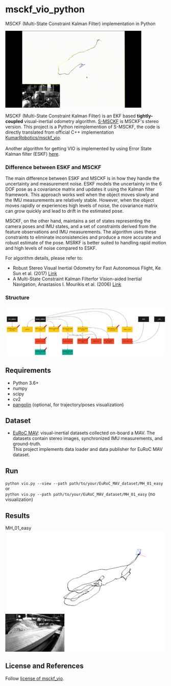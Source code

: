 # msckf_vio_python
MSCKF (Multi-State Constraint Kalman Filter) implementation in Python

<img src="./imgs/msckf_gif.gif">

MSCKF (Multi-State Constraint Kalman Filter) is an EKF based **tightly-coupled** visual-inertial odometry algorithm. [S-MSCKF](https://arxiv.org/abs/1712.00036) is MSCKF's stereo version. This project is a Python reimplemention of S-MSCKF, the code is directly translated from official C++ implementation [KumarRobotics/msckf_vio](https://github.com/KumarRobotics/msckf_vio).  
<br>
Another algorithm for getting VIO is implemented by using Error State Kalman filter (ESKF) [here](https://github.com/rohiitb/Quadrotor_planning_and_control).

### Difference between ESKF and MSCKF

The main difference between ESKF and MSCKF is in how they handle the uncertainty and measurement noise. ESKF models the uncertainty in the 6 DOF pose as a covariance matrix and updates it using the Kalman filter framework. This approach works well when the object moves slowly and the IMU measurements are relatively stable. However, when the object moves rapidly or experiences high levels of noise, the covariance matrix can grow quickly and lead to drift in the estimated pose.

MSCKF, on the other hand, maintains a set of states representing the camera poses and IMU states, and a set of constraints derived from the feature observations and IMU measurements. The algorithm uses these constraints to eliminate inconsistencies and produce a more accurate and robust estimate of the pose. MSRKF is better suited to handling rapid motion and high levels of noise compared to ESKF.


For algorithm details, please refer to:
* Robust Stereo Visual Inertial Odometry for Fast Autonomous Flight, Ke Sun et al. (2017) [Link](https://arxiv.org/abs/1712.00036)
* A Multi-State Constraint Kalman Filterfor Vision-aided Inertial Navigation, Anastasios I. Mourikis et al. (2006) [Link](https://www-users.cse.umn.edu/~stergios/papers/ICRA07-MSCKF.pdf) 

### Structure

<img src="./imgs/structure.PNG">

## Requirements
* Python 3.6+
* numpy
* scipy
* cv2
* [pangolin](https://github.com/uoip/pangolin) (optional, for trajectory/poses visualization)

## Dataset
* [EuRoC MAV](http://projects.asl.ethz.ch/datasets/doku.php?id=kmavvisualinertialdatasets): visual-inertial datasets collected on-board a MAV. The datasets contain stereo images, synchronized IMU measurements, and ground-truth.  
This project implements data loader and data publisher for EuRoC MAV dataset.

## Run  
`python vio.py --view --path path/to/your/EuRoC_MAV_dataset/MH_01_easy`  
or    
`python vio.py --path path/to/your/EuRoC_MAV_dataset/MH_01_easy` (no visualization)  

## Results
MH_01_easy  
![](imgs/euroc_mh_01_easy.png)

## License and References
Follow [license of msckf_vio](https://github.com/KumarRobotics/msckf_vio/blob/master/LICENSE.txt).

